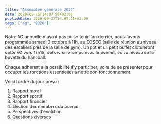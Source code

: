 ```yaml
---
title: "Assemblée générale 2020"
date: 2020-09-25T14:07:58+02:00
publishDate: 2020-09-25T14:07:58+02:00
tags: ["ag", "2020"]
---
```


Notre AG annuelle n'ayant pas pu se tenir l'an dernier, nous l'avons programmée samedi 3 octobre à 11h, au COSEC (salle de réunion au niveau des escaliers près de la salle de gym). Un pot et un petit buffet clôtureront cette AG vers 12h15, dehors si le temps nous le permet, ou au niveau de la buvette du handball.

Chaque adhérent a la possibilité d'y participer, voire de se présenter pour occuper les fonctions essentielles à notre bon fonctionnement.

Voici l'ordre du jour prévu :

1. Rapport moral
2. Rapport sportif
3. Rapport financier
4. Élection des membres du bureau
5. Perspectives d'évolution
6. Questions diverses
